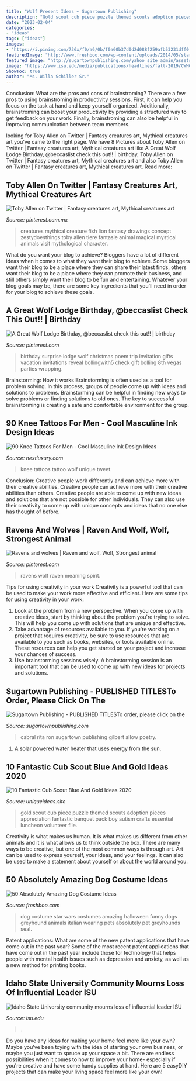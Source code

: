 ```yaml
---
title: "Wolf Present Ideas ~ Sugartown Publishing"
description: "Gold scout cub piece puzzle themed scouts adoption pieces appreciation fantastic banquet pack boy autism crafts essential luncheon volunteer file"
date: "2023-02-04"
categories:
- "ideas"
tags: ["ideas"]
images:
- "https://i.pinimg.com/736x/f0/a6/0b/f0a60b37d0d2d088f259afb53231dff0.jpg"
featuredImage: "http://www.freshboo.com/wp-content/uploads/2014/05/star_wars-dog_costume.jpg"
featured_image: "http://sugartownpublishing.com/yahoo_site_admin/assets/images/1b_Author_photo_Ron_Cabral.63113149_std.jpg"
image: "https://www.isu.edu/media/publications/headlines/fall-2019/CWHOGLodore2.JPG"
ShowToc: true
author: "Ms. Willa Schiller Sr."
---
```



Conclusion: What are the pros and cons of brainstroming?
There are a few pros to using brainstroming in productivity sessions. First, it can help you focus on the task at hand and keep yourself organized. Additionally, brainstroming can boost your productivity by providing a structured way to get feedback on your work. Finally, brainstroming can also be helpful in improving communication between team members.

	

		
looking for Toby Allen on Twitter | Fantasy creatures art, Mythical creatures art you've came to the right page. We have 8 Pictures about Toby Allen on Twitter | Fantasy creatures art, Mythical creatures art like A Great Wolf Lodge Birthday, @beccaslist check this out!! | birthday, Toby Allen on Twitter | Fantasy creatures art, Mythical creatures art and also Toby Allen on Twitter | Fantasy creatures art, Mythical creatures art. Read more:
		
    
## Toby Allen On Twitter | Fantasy Creatures Art, Mythical Creatures Art

<img loading=lazy src="https://i.pinimg.com/736x/f0/a6/0b/f0a60b37d0d2d088f259afb53231dff0.jpg" onerror="this.onerror=null;this.src='https://tse3.mm.bing.net/th?id=OIP.lK5wqX_H88KxUlq-0afS2gHaJi&amp;pid=15.1';" alt="Toby Allen on Twitter | Fantasy creatures art, Mythical creatures art">

_Source: pinterest.com.mx_

>creatures mythical creature fish lion fantasy drawings concept zestydoesthings toby allen tiere fantasie animal magical mystical animals visit mythological character. 

	

What do you want your blog to achieve?
Bloggers have a lot of different ideas when it comes to what they want their blog to achieve. Some bloggers want their blog to be a place where they can share their latest finds, others want their blog to be a place where they can promote their business, and still others simply want their blog to be fun and entertaining. Whatever your blog goals may be, there are some key ingredients that you'll need in order for your blog to achieve these goals.

    
## A Great Wolf Lodge Birthday, @beccaslist Check This Out!! | Birthday

<img loading=lazy src="https://s-media-cache-ak0.pinimg.com/736x/5a/d6/55/5ad65597596c52d4326702b8a520025a.jpg" onerror="this.onerror=null;this.src='https://tse3.mm.bing.net/th?id=OIP.h8GHfH5BNWrtwaJWYucDCgHaLH&amp;pid=15.1';" alt="A Great Wolf Lodge Birthday, @beccaslist check this out!! | birthday">

_Source: pinterest.com_

>birthday surprise lodge wolf christmas poem trip invitation gifts vacation invitations reveal bollingwith5 check gift bolling 8th vegas parties wrapping. 

	

Brainstorming: How it works
Brainstorming is often used as a tool for problem solving. In this process, groups of people come up with ideas and solutions to problems. Brainstorming can be helpful in finding new ways to solve problems or finding solutions to old ones. The key to successful brainstorming is creating a safe and comfortable environment for the group.

    
## 90 Knee Tattoos For Men - Cool Masculine Ink Design Ideas

<img loading=lazy src="http://nextluxury.com/wp-content/uploads/unique-knee-wolf-tattoos-for-men.jpg" onerror="this.onerror=null;this.src='https://tse1.mm.bing.net/th?id=OIP.afYQ-R7M7ltS-PFwkUXregHaHa&amp;pid=15.1';" alt="90 Knee Tattoos For Men - Cool Masculine Ink Design Ideas">

_Source: nextluxury.com_

>knee tattoos tattoo wolf unique tweet. 

	

Conclusion: Creative people work differently and can achieve more with their creative abilities.
Creative people can achieve more with their creative abilities than others. Creative people are able to come up with new ideas and solutions that are not possible for other individuals. They can also use their creativity to come up with unique concepts and ideas that no one else has thought of before.

    
## Ravens And Wolves | Raven And Wolf, Wolf, Strongest Animal

<img loading=lazy src="https://i.pinimg.com/originals/55/68/c4/5568c491b711c2528759b544e38acc76.jpg" onerror="this.onerror=null;this.src='https://tse1.mm.bing.net/th?id=OIP.tooa6K7hSDLNQmjJeHE0oAHaGy&amp;pid=15.1';" alt="Ravens and wolves | Raven and wolf, Wolf, Strongest animal">

_Source: pinterest.com_

>ravens wolf raven meaning spirit. 

	

Tips for using creativity in your work
Creativity is a powerful tool that can be used to make your work more effective and efficient. Here are some tips for using creativity in your work:
1. Look at the problem from a new perspective. When you come up with creative ideas, start by thinking about the problem you're trying to solve. This will help you come up with solutions that are unique and effective.
2. Take advantage of resources available to you. If you're working on a project that requires creativity, be sure to use resources that are available to you such as books, websites, or tools available online. These resources can help you get started on your project and increase your chances of success.
3. Use brainstorming sessions wisely. A brainstorming session is an important tool that can be used to come up with new ideas for projects and solutions.

    
## Sugartown Publishing - PUBLISHED TITLESTo Order, Please Click On The

<img loading=lazy src="http://sugartownpublishing.com/yahoo_site_admin/assets/images/1b_Author_photo_Ron_Cabral.63113149_std.jpg" onerror="this.onerror=null;this.src='https://tse3.mm.bing.net/th?id=OIP.KPuxpa3iDx0h8TYj5KzAhQAAAA&amp;pid=15.1';" alt="Sugartown Publishing - PUBLISHED TITLESTo order, please click on the">

_Source: sugartownpublishing.com_

>cabral rita ron sugartown publishing gilbert allow poetry. 

	

1. A solar powered water heater that uses energy from the sun.

    
## 10 Fantastic Cub Scout Blue And Gold Ideas 2020

<img loading=lazy src="https://www.uniqueideas.site/wp-content/uploads/blue-and-gold-puzzle-piece-themed-party-for-cub-scout-pack-10-cub.jpg" onerror="this.onerror=null;this.src='https://tse3.mm.bing.net/th?id=OIP.rAhWJvCXGgDyg2d1WlxszwHaLG&amp;pid=15.1';" alt="10 Fantastic Cub Scout Blue And Gold Ideas 2020">

_Source: uniqueideas.site_

>gold scout cub piece puzzle themed scouts adoption pieces appreciation fantastic banquet pack boy autism crafts essential luncheon volunteer file. 

	

Creativity is what makes us human. It is what makes us different from other animals and it is what allows us to think outside the box. There are many ways to be creative, but one of the most common ways is through art. Art can be used to express yourself, your ideas, and your feelings. It can also be used to make a statement about yourself or about the world around you.

    
## 50 Absolutely Amazing Dog Costume Ideas

<img loading=lazy src="http://www.freshboo.com/wp-content/uploads/2014/05/star_wars-dog_costume.jpg" onerror="this.onerror=null;this.src='https://tse4.mm.bing.net/th?id=OIP.m5YjNWcIwDYZF8KmDN8WNAHaHe&amp;pid=15.1';" alt="50 Absolutely Amazing Dog Costume Ideas">

_Source: freshboo.com_

>dog costume star wars costumes amazing halloween funny dogs greyhound animals italian wearing pets absolutely pet greyhounds seal. 

	

Patent applications: What are some of the new patent applications that have come out in the past year?
Some of the most recent patent applications that have come out in the past year include those for technology that helps people with mental health issues such as depression and anxiety, as well as a new method for printing books.

    
## Idaho State University Community Mourns Loss Of Influential Leader ISU

<img loading=lazy src="https://www.isu.edu/media/publications/headlines/fall-2019/CWHOGLodore2.JPG" onerror="this.onerror=null;this.src='https://tse3.mm.bing.net/th?id=OIP.NvAutubbtvhmyMiodcpy_QHaFj&amp;pid=15.1';" alt="Idaho State University community mourns loss of influential leader ISU">

_Source: isu.edu_

>. 

	

Do you have any ideas for making your home feel more like your own? Maybe you've been toying with the idea of starting your own business, or maybe you just want to spruce up your space a bit. There are endless possibilities when it comes to how to improve your home- especially if you're creative and have some handy supplies at hand. Here are 5 easyDIY projects that can make your living space feel more like your own!

